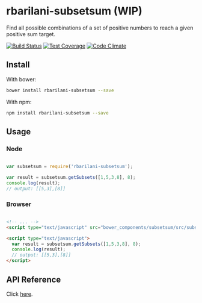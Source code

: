 # rbarilani-subsetsum (WIP)

Find all possible combinations of a set of positive numbers to reach a given positive sum target.

[![Build Status](https://travis-ci.org/rbarilani/subsetsum.svg)](https://travis-ci.org/rbarilani/subsetsum)
[![Test Coverage](https://codeclimate.com/github/rbarilani/subsetsum/badges/coverage.svg)](https://codeclimate.com/github/rbarilani/subsetsum/coverage)
[![Code Climate](https://codeclimate.com/github/rbarilani/subsetsum/badges/gpa.svg)](https://codeclimate.com/github/rbarilani/subsetsum)

## Install

With bower:

```bash
bower install rbarilani-subsetsum --save

```

With npm:

```bash
npm install rbarilani-subsetsum --save

```

## Usage

### Node

```js

var subsetsum = require('rbarilani-subsetsum');

var result = subsetsum.getSubsets([1,5,3,8], 8);
console.log(result);
// output: [[5,3],[8]]
```

### Browser

```html

<!-- ... -->
<script type="text/javascript" src="bower_components/subsetsum/src/subsetsum.js"></script>

<script type="text/javascript">
  var result = subsetsum.getSubsets([1,5,3,8], 8);
  console.log(result);
  // output: [[5,3],[8]]
</script>

```

## API Reference

Click [here][api-doc].


[api-doc]: https://github.com/rbarilani/subsetsum/blob/master/docs/api.md
